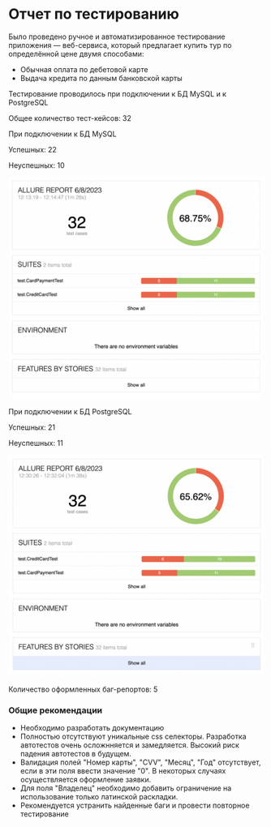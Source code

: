 # Отчет по тестированию

Было проведено ручное и автоматизированное тестирование приложения — веб-сервиса, который предлагает купить тур по определённой цене двумя способами:

- Обычная оплата по дебетовой карте
- Выдача кредита по данным банковской карты

Тестирование проводилось при подключении к БД MySQL и к PostgreSQL

Общее количество тест-кейсов: 32

При подключении к БД MySQL

Успешных: 22 

Неуспешных: 10

![MySQL](https://github.com/danya794/ByATourApp/blob/main/docs/MySQL.png)

При подключении к БД PostgreSQL 

Успешных: 21

Неуспешных: 11

![PostgreSQL](https://github.com/danya794/ByATourApp/blob/main/docs/PostgreSQL.png)

Количество оформленных баг-репортов: 5

### Общие рекомендации
- Необходимо разработать документацию
- Полностью отсутствуют уникальные css селекторы. Разработка автотестов очень осложнняется и замедляется. Высокий риск падения автотестов в будущем.
- Валидация полей "Номер карты", "CVV", "Месяц", "Год" отсутствует, если в эти поля ввести значение "0". В некоторых случаях осуществляется оформление заявки.
- Для поля "Владелец" необходимо добавить ограничение на использование только латинской раскладки.
- Рекомендуется устранить найденные баги и провести повторное тестирование